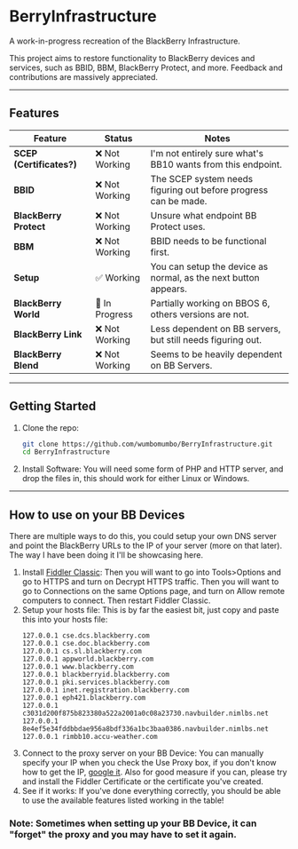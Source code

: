 # BerryInfrastructure
A work-in-progress recreation of the BlackBerry Infrastructure.

This project aims to restore functionality to BlackBerry devices and services, such as BBID, BBM, BlackBerry Protect, and more. Feedback and contributions are massively appreciated.

---

## Features

| Feature                 | Status         | Notes                                                              |
|-------------------------|----------------|--------------------------------------------------------------------|
| **SCEP (Certificates?)**| ❌ Not Working | I'm not entirely sure what's BB10 wants from this endpoint.     |
| **BBID**                | ❌ Not Working | The SCEP system needs figuring out before progress can be made. |
| **BlackBerry Protect**  | ❌ Not Working | Unsure what endpoint BB Protect uses.                           |
| **BBM**                 | ❌ Not Working | BBID needs to be functional first.                              |
| **Setup**               | ✅ Working     | You can setup the device as normal, as the next button appears. |
| **BlackBerry World**    | 🔧 In Progress | Partially working on BBOS 6, others versions are not.           |
| **BlackBerry Link**     | ❌ Not Working | Less dependent on BB servers, but still needs figuring out.     |
| **BlackBerry Blend**    | ❌ Not Working | Seems to be heavily dependent on BB Servers.                    |

---

## Getting Started

1. Clone the repo:
   ```bash
   git clone https://github.com/wumbomumbo/BerryInfrastructure.git
   cd BerryInfrastructure
   ```
2. Install Software:
   You will need some form of PHP and HTTP server, and drop the files in, this should work for either Linux or Windows.

---

## How to use on your BB Devices

There are multiple ways to do this, you could setup your own DNS server and point the BlackBerry URLs to the IP of your server (more on that later).
The way I have been doing it I'll be showcasing here.

1. Install [Fiddler Classic](https://www.telerik.com/download/fiddler):
   Then you will want to go into Tools>Options and go to HTTPS and turn on Decrypt HTTPS traffic. Then you will want to go to Connections on the same Options page, and turn on Allow remote computers to connect. Then restart Fiddler    Classic.
2. Setup your hosts file:
   This is by far the easiest bit, just copy and paste this into your hosts file:
   ```
   127.0.0.1 cse.dcs.blackberry.com
   127.0.0.1 cse.doc.blackberry.com
   127.0.0.1 cs.sl.blackberry.com
   127.0.0.1 appworld.blackberry.com
   127.0.0.1 www.blackberry.com
   127.0.0.1 blackberryid.blackberry.com
   127.0.0.1 pki.services.blackberry.com
   127.0.0.1 inet.registration.blackberry.com
   127.0.0.1 eph421.blackberry.com
   127.0.0.1 c3031d200f875b823380a522a2001a0c08a23730.navbuilder.nimlbs.net
   127.0.0.1 8e4ef5e34fddbbdae956a8bdf336a1bc3baa0386.navbuilder.nimlbs.net
   127.0.0.1 rimbb10.accu-weather.com
   ```
3. Connect to the proxy server on your BB Device:
   You can manually specify your IP when you check the Use Proxy box, if you don't know how to get the IP, [google it](https://www.google.com/search?q=how+to+get+local+ip).
   Also for good measure if you can, please try and install the Fiddler Certificate or the certificate you've created.
4. See if it works:
   If you've done everything correctly, you should be able to use the available features listed working in the table!

### Note: Sometimes when setting up your BB Device, it can "forget" the proxy and you may have to set it again.
